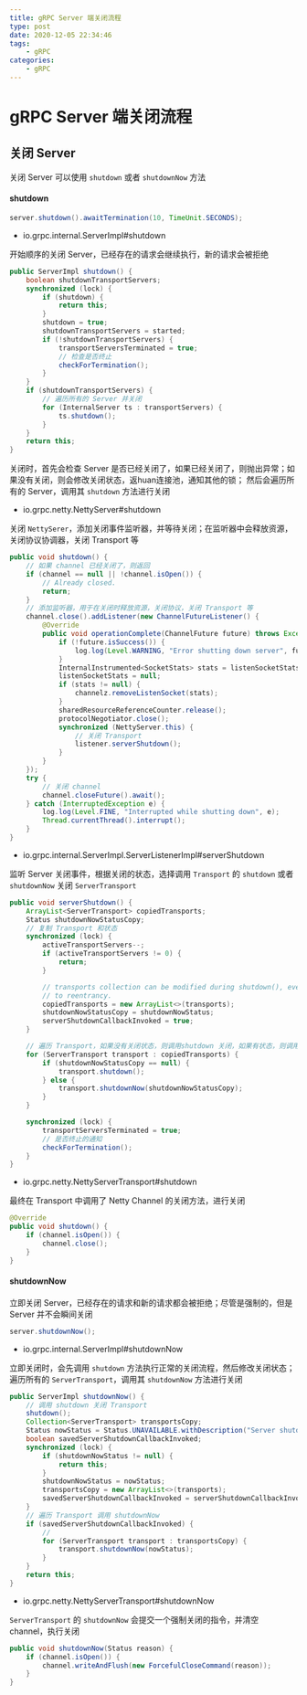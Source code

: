 ```yaml
---
title: gRPC Server 端关闭流程
type: post
date: 2020-12-05 22:34:46
tags:
    - gRPC
categories: 
    - gRPC
---
```


# gRPC Server 端关闭流程 

## 关闭 Server 

关闭 Server 可以使用 `shutdown` 或者 `shutdownNow` 方法

#### shutdown 

```java
server.shutdown().awaitTermination(10, TimeUnit.SECONDS);
```

- io.grpc.internal.ServerImpl#shutdown 

开始顺序的关闭 Server，已经存在的请求会继续执行，新的请求会被拒绝

```java 
public ServerImpl shutdown() {
    boolean shutdownTransportServers;
    synchronized (lock) {
        if (shutdown) {
            return this;
        }
        shutdown = true;
        shutdownTransportServers = started;
        if (!shutdownTransportServers) {
            transportServersTerminated = true;
            // 检查是否终止
            checkForTermination();
        }
    }
    if (shutdownTransportServers) {
        // 遍历所有的 Server 并关闭
        for (InternalServer ts : transportServers) {
            ts.shutdown();
        }
    }
    return this;
}
```

关闭时，首先会检查 Server 是否已经关闭了，如果已经关闭了，则抛出异常；如果没有关闭，则会修改关闭状态，返huan连接池，通知其他的锁；
然后会遍历所有的 Server，调用其 `shutdown` 方法进行关闭

- io.grpc.netty.NettyServer#shutdown

关闭 `NettySerer`，添加关闭事件监听器，并等待关闭；在监听器中会释放资源，关闭协议协调器，关闭 Transport 等

```java
public void shutdown() {
    // 如果 channel 已经关闭了，则返回
    if (channel == null || !channel.isOpen()) {
        // Already closed.
        return;
    }
    // 添加监听器，用于在关闭时释放资源，关闭协议，关闭 Transport 等
    channel.close().addListener(new ChannelFutureListener() {
        @Override
        public void operationComplete(ChannelFuture future) throws Exception {
            if (!future.isSuccess()) {
                log.log(Level.WARNING, "Error shutting down server", future.cause());
            }
            InternalInstrumented<SocketStats> stats = listenSocketStats;
            listenSocketStats = null;
            if (stats != null) {
                channelz.removeListenSocket(stats);
            }
            sharedResourceReferenceCounter.release();
            protocolNegotiator.close();
            synchronized (NettyServer.this) {
                // 关闭 Transport
                listener.serverShutdown();
            }
        }
    });
    try {
        // 关闭 channel
        channel.closeFuture().await();
    } catch (InterruptedException e) {
        log.log(Level.FINE, "Interrupted while shutting down", e);
        Thread.currentThread().interrupt();
    }
}
```

- io.grpc.internal.ServerImpl.ServerListenerImpl#serverShutdown

监听 Server 关闭事件，根据关闭的状态，选择调用 `Transport` 的 `shutdown` 或者 `shutdownNow` 关闭 `ServerTransport`

```java
public void serverShutdown() {
    ArrayList<ServerTransport> copiedTransports;
    Status shutdownNowStatusCopy;
    // 复制 Transport 和状态
    synchronized (lock) {
        activeTransportServers--;
        if (activeTransportServers != 0) {
            return;
        }

        // transports collection can be modified during shutdown(), even if we hold the lock, due
        // to reentrancy.
        copiedTransports = new ArrayList<>(transports);
        shutdownNowStatusCopy = shutdownNowStatus;
        serverShutdownCallbackInvoked = true;
    }

    // 遍历 Transport，如果没有关闭状态，则调用shutdown 关闭，如果有状态，则调用 shutdownNow 立即关闭
    for (ServerTransport transport : copiedTransports) {
        if (shutdownNowStatusCopy == null) {
            transport.shutdown();
        } else {
            transport.shutdownNow(shutdownNowStatusCopy);
        }
    }

    synchronized (lock) {
        transportServersTerminated = true;
        // 是否终止的通知
        checkForTermination();
    }
}
```


- io.grpc.netty.NettyServerTransport#shutdown

最终在 Transport 中调用了 Netty Channel 的关闭方法，进行关闭

```java
@Override
public void shutdown() {
    if (channel.isOpen()) {
        channel.close();
    }
}
```

#### shutdownNow 

立即关闭 Server，已经存在的请求和新的请求都会被拒绝；尽管是强制的，但是 Server 并不会瞬间关闭

```java
server.shutdownNow();
```

- io.grpc.internal.ServerImpl#shutdownNow

立即关闭时，会先调用 `shutdown` 方法执行正常的关闭流程，然后修改关闭状态；遍历所有的 `ServerTransport`，调用其 `shutdownNow` 方法进行关闭

```java
public ServerImpl shutdownNow() {
    // 调用 shutdown 关闭 Transport
    shutdown();
    Collection<ServerTransport> transportsCopy;
    Status nowStatus = Status.UNAVAILABLE.withDescription("Server shutdownNow invoked");
    boolean savedServerShutdownCallbackInvoked;
    synchronized (lock) {
        if (shutdownNowStatus != null) {
            return this;
        }
        shutdownNowStatus = nowStatus;
        transportsCopy = new ArrayList<>(transports);
        savedServerShutdownCallbackInvoked = serverShutdownCallbackInvoked;
    }
    // 遍历 Transport 调用 shutdownNow
    if (savedServerShutdownCallbackInvoked) {
        //
        for (ServerTransport transport : transportsCopy) {
            transport.shutdownNow(nowStatus);
        }
    }
    return this;
}
```


- io.grpc.netty.NettyServerTransport#shutdownNow

`ServerTransport` 的 `shutdownNow` 会提交一个强制关闭的指令，并清空 channel，执行关闭

```java
public void shutdownNow(Status reason) {
    if (channel.isOpen()) {
        channel.writeAndFlush(new ForcefulCloseCommand(reason));
    }
}
```

